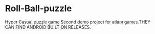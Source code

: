 # Roll-Ball-puzzle
Hyper Casual puzzle game
Second demo project for atlam games.THEY CAN FIND ANDROİD BUILT ON RELEASES.
